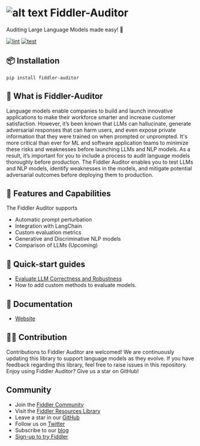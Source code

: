 # ![alt text](https://global-uploads.webflow.com/5e067beb4c88a64e31622d4b/6030124ca93f9ce13a57aa79_favicon.png "Fiddler-Auditor") Fiddler-Auditor 
Auditing Large Language Models made easy! 🍰

[![lint](https://github.com/fiddler-labs/fiddler-auditor/actions/workflows/codelint.yml/badge.svg)](https://github.com/fiddler-labs/fiddler-auditor/actions/workflows/codelint.yml)
[![test](https://github.com/fiddler-labs/fiddler-auditor/actions/workflows/test.yml/badge.svg)](https://github.com/fiddler-labs/fiddler-auditor/actions/workflows/test.yml)

## 📦 Installation

`pip install fiddler-auditor`

## 🔬 What is Fiddler-Auditor

Language models enable companies to build and launch innovative applications to make their workforce smarter and increase customer satisfaction. 
However, it’s been known that LLMs can hallucinate, generate adversarial responses that can harm users, and even expose private information that they were trained on when prompted or unprompted. It's more critical than ever for ML and software application teams to minimize these risks and weaknesses before launching LLMs and NLP models. As a result, it’s important for you to include a process to audit language models thoroughly before production.
The Fiddler Auditor enables you to test LLMs and NLP models, identify weaknesses in the models, and mitigate potential adversarial outcomes before deploying them to production.

## 📰 Features and Capabilities
The Fiddler Auditor supports

- Automatic prompt perturbation
- Integration with LangChain
- Custom evaluation metrics
- Generative and Discriminative NLP models
- Comparison of LLMs (Upcoming)


## 🚀 Quick-start guides
- [Evaluate LLM Correctness and Robustness](examples/LLM_Evaluation.ipynb)
- How to add custom methods to evaluate models. 


## 📖 Documentation
- [Website](https://docs.fiddler.ai)


## 🙋‍♀ Contribution
Contributions to Fiddler Auditor are welcomed! We are continuously updating this library to support language models as they evolve. 
If you have feedback regarding this library, feel free to raise issues in this repository.
Enjoy using Fiddler Auditor? Give us a star on GitHub!

## Community
- Join the [Fiddler Community](https://www.fiddler.ai/slackinvite)
- Visit the [Fiddler Resources Library](https://www.fiddler.ai/resources)
- Leave a star in our [GitHub](https://github.com/fiddler-labs/fiddler-auditor)
- Follow us on [Twitter](https://twitter.com/fiddlerlabs)
- Subscribe to our [blog](https://www.fiddler.ai/blog#subscribe)
- [Sign-up to try Fiddler](https://www.fiddler.ai/trial)


